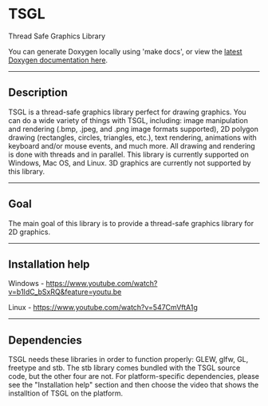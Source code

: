 TSGL
====

Thread Safe Graphics Library

You can generate Doxygen locally using 'make docs', or view the [latest Doxygen documentation here](http://calvin-cs.github.io/TSGL/docs/html/annotated.html).

------------
Description
------------
TSGL is a thread-safe graphics library perfect for drawing graphics. You can do a wide variety of things with TSGL, including: image manipulation and rendering (.bmp, .jpeg, and .png image formats supported), 2D polygon drawing (rectangles, circles, triangles, etc.), text rendering, animations with keyboard and/or mouse events, and much more. All drawing and rendering is done with threads and in parallel. This library is currently supported on Windows, Mac OS, and Linux. 3D graphics are currently not supported by this library.

------------
Goal
------------
The main goal of this library is to provide a thread-safe graphics library for 2D graphics.

------------
Installation help
------------
Windows - https://www.youtube.com/watch?v=b1IdC_bSxRQ&feature=youtu.be

Linux - https://www.youtube.com/watch?v=547CmVftA1g

------------
Dependencies
------------
TSGL needs these libraries in order to function properly: GLEW, glfw, GL, freetype and stb. The stb library comes bundled with the TSGL source code, but the other four are not. For platform-specific dependencies, please see the "Installation help" section and then choose the video that shows the installtion of TSGL on the platform.

